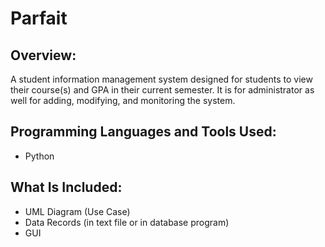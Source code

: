 # Parfait

## Overview:
A student information management system designed for students to view their course(s) and GPA in their current semester. It is for administrator as well for adding, modifying, and monitoring the system.

## Programming Languages and Tools Used:
- Python

## What Is Included:
- UML Diagram (Use Case)
- Data Records (in text file or in database program)
- GUI
